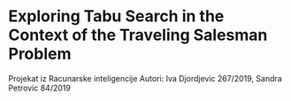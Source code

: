 # Exploring Tabu Search in the Context of the Traveling Salesman Problem
Projekat iz Racunarske inteligencije 
Autori: Iva Djordjevic 267/2019, Sandra Petrovic 84/2019
